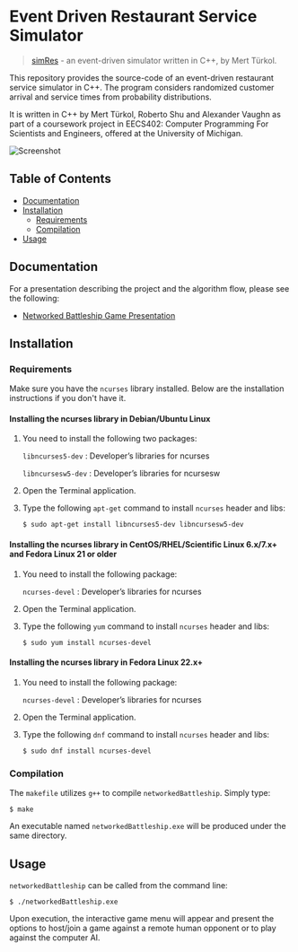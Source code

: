 # Event Driven Restaurant Service Simulator

> [simRes](doc/eventDrivenRestaurantSim_EndTime_60_output) - an event-driven simulator 
> written in C++, by Mert Türkol.

This repository provides the source-code of an event-driven restaurant service 
simulator in C++. The program considers randomized customer arrival and service 
times from probability distributions. 

It is written in C++ by Mert Türkol, Roberto Shu and Alexander Vaughn as part 
of a coursework project in EECS402: Computer Programming For Scientists and Engineers,
offered at the University of Michigan.

![Screenshot](doc/ss1.png)

## Table of Contents

<!-- vim-markdown-toc GFM -->

* [Documentation](#documentation)
* [Installation](#installation)
    * [Requirements](#requirements)
    * [Compilation](#compilation)
* [Usage](#usage)

<!-- vim-markdown-toc -->

## Documentation

For a presentation describing the project and the algorithm flow, please see the following:
  * [Networked Battleship Game Presentation](doc/Networked_Battleship_Game_Presentation.pdf)

## Installation

### Requirements

Make sure you have the `ncurses` library installed. Below are the installation instructions if you don't have it.

#### Installing the ncurses library in Debian/Ubuntu Linux

  1.  You need to install the following two packages:
  
      `libncurses5-dev` : Developer’s libraries for ncurses
      
      `libncursesw5-dev` : Developer’s libraries for ncursesw
  2.  Open the Terminal application.
  3.  Type the following `apt-get` command to install `ncurses` header and libs:
      ```
      $ sudo apt-get install libncurses5-dev libncursesw5-dev
      ```

#### Installing the ncurses library in CentOS/RHEL/Scientific Linux 6.x/7.x+ and Fedora Linux 21 or older

  1.  You need to install the following package:
  
      `ncurses-devel` : Developer’s libraries for ncurses
  2.  Open the Terminal application.
  3.  Type the following `yum` command to install `ncurses` header and libs:
      ```
      $ sudo yum install ncurses-devel
      ```     
      
#### Installing the ncurses library in Fedora Linux 22.x+

  1.  You need to install the following package:
  
      `ncurses-devel` : Developer’s libraries for ncurses
  2.  Open the Terminal application.
  3.  Type the following `dnf` command to install `ncurses` header and libs:
      ```
      $ sudo dnf install ncurses-devel
      ```     
            
### Compilation

The `makefile` utilizes `g++` to compile `networkedBattleship`. Simply type:

```
$ make
```

An executable named `networkedBattleship.exe` will be produced under the same directory.

## Usage

`networkedBattleship` can be called from the command line: 

```
$ ./networkedBattleship.exe
```

Upon execution, the interactive game menu will appear and present the options 
to host/join a game against a remote human opponent or to play against the computer AI.   
  